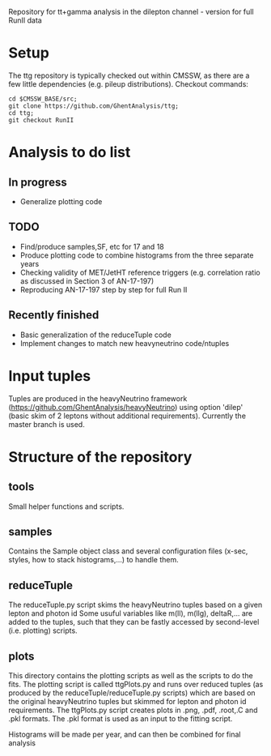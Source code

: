 Repository for tt+gamma analysis in the dilepton channel - version for full RunII data

# Setup
The ttg repository is typically checked out within CMSSW, as there are a few little dependencies (e.g. pileup distributions).
Checkout commands:
```
cd $CMSSW_BASE/src;
git clone https://github.com/GhentAnalysis/ttg;
cd ttg;
git checkout RunII
```

# Analysis to do list
## In progress
 * Generalize plotting code

## TODO
 * Find/produce samples,SF, etc for 17 and 18
 * Produce plotting code to combine histograms from the three separate years
 * Checking validity of MET/JetHT reference triggers (e.g. correlation ratio as discussed in Section 3 of AN-17-197)
 * Reproducing AN-17-197 step by step for full Run II

## Recently finished
 * Basic generalization of the reduceTuple code
 * Implement changes to match new heavyneutrino code/ntuples

# Input tuples
Tuples are produced in the heavyNeutrino framework (https://github.com/GhentAnalysis/heavyNeutrino)
using option 'dilep' (basic skim of 2 leptons without additional requirements). Currently the master branch is used.

# Structure of the repository

## tools
Small helper functions and scripts.

## samples
Contains the Sample object class and several configuration files (x-sec, styles, how to stack histograms,...)
to handle them.

## reduceTuple
The reduceTuple.py script skims the heavyNeutrino tuples based on a given lepton and photon id
Some usuful variables like m(ll), m(llg), deltaR,... are added to the tuples, such that they can be
fastly accessed by second-level (i.e. plotting) scripts.

## plots
This directory contains the plotting scripts as well as the scripts to do the fits. The plotting script is called 
ttgPlots.py and runs over reduced tuples (as produced by the reduceTuple/reduceTuple.py scripts) which are based
on the original heavyNeutrino tuples but skimmed for lepton and photon id requirements.
The ttgPlots.py script creates plots in .png, .pdf, .root,.C and .pkl formats. The .pkl format is used as an
input to the fitting script.

Histograms will be made per year, and can then be combined for final analysis
